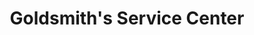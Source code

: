 ---
title: "Goldsmith's Service Center"
url: /shreveport/goldsmiths-service-center/
shop: Autowerkstatt
---